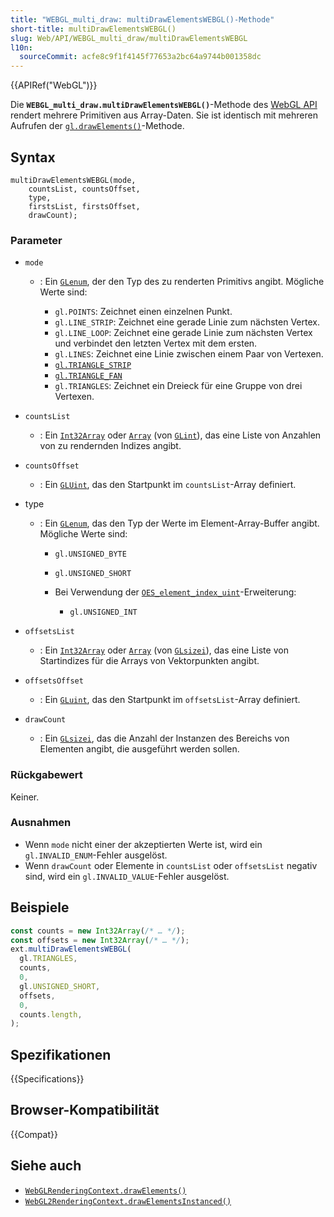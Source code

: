 ```yaml
---
title: "WEBGL_multi_draw: multiDrawElementsWEBGL()-Methode"
short-title: multiDrawElementsWEBGL()
slug: Web/API/WEBGL_multi_draw/multiDrawElementsWEBGL
l10n:
  sourceCommit: acfe8c9f1f4145f77653a2bc64a9744b001358dc
---
```


{{APIRef("WebGL")}}

Die **`WEBGL_multi_draw.multiDrawElementsWEBGL()`**-Methode des
[WebGL API](/de/docs/Web/API/WebGL_API) rendert mehrere Primitiven aus
Array-Daten. Sie ist identisch mit mehreren Aufrufen der
[`gl.drawElements()`](/de/docs/Web/API/WebGLRenderingContext/drawElements)-Methode.

## Syntax

```js-nolint
multiDrawElementsWEBGL(mode,
    countsList, countsOffset,
    type,
    firstsList, firstsOffset,
    drawCount);
```

### Parameter

- `mode`

  - : Ein [`GLenum`](/de/docs/Web/API/WebGL_API/Types),
    der den Typ des zu renderten Primitivs angibt. Mögliche Werte sind:

    - `gl.POINTS`: Zeichnet einen einzelnen Punkt.
    - `gl.LINE_STRIP`: Zeichnet eine gerade Linie zum nächsten Vertex.
    - `gl.LINE_LOOP`: Zeichnet eine gerade Linie zum nächsten Vertex und
      verbindet den letzten Vertex mit dem ersten.
    - `gl.LINES`: Zeichnet eine Linie zwischen einem Paar von Vertexen.
    - [`gl.TRIANGLE_STRIP`](https://en.wikipedia.org/wiki/Triangle_strip)
    - [`gl.TRIANGLE_FAN`](https://en.wikipedia.org/wiki/Triangle_fan)
    - `gl.TRIANGLES`: Zeichnet ein Dreieck für eine Gruppe von drei Vertexen.

- `countsList`
  - : Ein [`Int32Array`](/de/docs/Web/JavaScript/Reference/Global_Objects/Int32Array)
    oder [`Array`](/de/docs/Web/JavaScript/Reference/Global_Objects/Array)
    (von [`GLint`](/de/docs/Web/API/WebGL_API/Types)),
    das eine Liste von Anzahlen von zu rendernden Indizes angibt.
- `countsOffset`
  - : Ein [`GLUint`](/de/docs/Web/API/WebGL_API/Types),
    das den Startpunkt im `countsList`-Array definiert.
- type

  - : Ein [`GLenum`](/de/docs/Web/API/WebGL_API/Types), das
    den Typ der Werte im Element-Array-Buffer angibt. Mögliche Werte sind:

    - `gl.UNSIGNED_BYTE`
    - `gl.UNSIGNED_SHORT`
    - Bei Verwendung der [`OES_element_index_uint`](/de/docs/Web/API/OES_element_index_uint)-Erweiterung:

      - `gl.UNSIGNED_INT`

- `offsetsList`
  - : Ein [`Int32Array`](/de/docs/Web/JavaScript/Reference/Global_Objects/Int32Array)
    oder [`Array`](/de/docs/Web/JavaScript/Reference/Global_Objects/Array)
    (von [`GLsizei`](/de/docs/Web/API/WebGL_API/Types)),
    das eine Liste von Startindizes für die Arrays von Vektorpunkten angibt.
- `offsetsOffset`
  - : Ein [`GLuint`](/de/docs/Web/API/WebGL_API/Types),
    das den Startpunkt im `offsetsList`-Array definiert.
- `drawCount`
  - : Ein [`GLsizei`](/de/docs/Web/API/WebGL_API/Types),
    das die Anzahl der Instanzen des Bereichs von Elementen angibt, die ausgeführt werden sollen.

### Rückgabewert

Keiner.

### Ausnahmen

- Wenn `mode` nicht einer der akzeptierten Werte ist, wird ein
  `gl.INVALID_ENUM`-Fehler ausgelöst.
- Wenn `drawCount` oder Elemente in `countsList` oder
  `offsetsList` negativ sind,
  wird ein `gl.INVALID_VALUE`-Fehler ausgelöst.

## Beispiele

```js
const counts = new Int32Array(/* … */);
const offsets = new Int32Array(/* … */);
ext.multiDrawElementsWEBGL(
  gl.TRIANGLES,
  counts,
  0,
  gl.UNSIGNED_SHORT,
  offsets,
  0,
  counts.length,
);
```

## Spezifikationen

{{Specifications}}

## Browser-Kompatibilität

{{Compat}}

## Siehe auch

- [`WebGLRenderingContext.drawElements()`](/de/docs/Web/API/WebGLRenderingContext/drawElements)
- [`WebGL2RenderingContext.drawElementsInstanced()`](/de/docs/Web/API/WebGL2RenderingContext/drawElementsInstanced)
